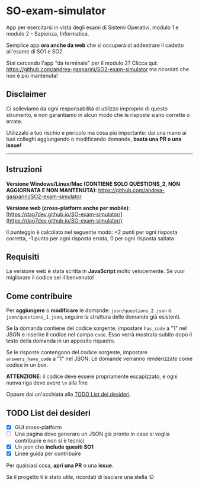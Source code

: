 # SO-exam-simulator
App per esercitarsi in vista degli esami di Sistemi Operativi, modulo 1 e modulo 2 - Sapienza, Informatica.

Semplice app **ora anche da web** che si occuperà di addestrare il cadetto all'esame di SO1 e SO2.

Stai cercando l'app "da terminale" per il modulo 2? Clicca qui: https://github.com/andrea-gasparini/SO2-exam-simulator ma ricordati che non è più mantenuta!

## Disclaimer
Ci solleviamo da ogni responsabilità di utilizzo improprio di questo strumento, e non garantiamo in alcun modo che le risposte siano corrette o errate.

Utilizzalo a tuo rischio e pericolo ma cosa più importante: dai una mano ai tuoi colleghi aggiungendo o modificando domande,
**basta una PR o una issue!**

---

## Istruzioni
**Versione Windows/Linux/Mac (CONTIENE SOLO QUESTIONS_2, NON AGGIORNATA E NON MANTENUTA)**: https://github.com/andrea-gasparini/SO2-exam-simulator

**Versione web (cross-platform anche per mobile)**: [https://dag7dev.github.io/SO-exam-simulator/](https://dag7dev.github.io/SO-exam-simulator/)

Il punteggio è calcolato nel seguente modo: +2 punti per ogni risposta corretta, -1 punto per ogni risposta errata, 0 per ogni risposta saltata

## Requisiti
La versione web è stata scritta in **JavaScript** molto velocemente. Se vuoi migliorare il codice sei il benvenuto!

## Come contribuire
Per **aggiungere** o **modificare** le domande: `json/questions_2.json` o `json/questions_1.json`, seguire la struttura delle domande già esistenti.

Se la domanda contiene del codice sorgente, impostare `has_code` a "1" nel JSON e inserire il codice nel campo `code`. Esso verrà mostrato subito dopo il testo della domanda in un apposito riquadro.

Se le risposte contengono del codice sorgente, impostare `answers_have_code` a "1" nel JSON. Le domande verranno renderizzate come codice in un box.

**ATTENZIONE**: il codice deve essere propriamente escapizzato, e ogni nuova riga deve avere `\n` alla fine

Oppure dai un'occhiata alla [TODO List dei desideri](#todo-list-dei-desideri).

## TODO List dei desideri
- [X] GUI cross-platform
- [ ] Una pagina dove generare un JSON già pronto in caso si voglia contribuire e non si è tecnici
- [X] Un json che **include quesiti SO1**
- [X] Linee guida per contribuire

Per qualsiasi cosa, **apri una PR** o una **issue**.

Se il progetto ti è stato utile, ricordati di lasciare una stella :D
